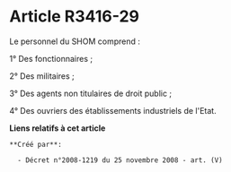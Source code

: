 # Article R3416-29

Le personnel du SHOM comprend :

1° Des fonctionnaires ;

2° Des militaires ;

3° Des agents non titulaires de droit public ;

4° Des ouvriers des établissements industriels de l'Etat.

**Liens relatifs à cet article**

	**Créé par**:

	  - Décret n°2008-1219 du 25 novembre 2008 - art. (V)
